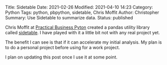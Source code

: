 Title: Sidetable
Date: 2021-02-26
Modified: 2021-04-10 14:23
Category: Python
Tags: python, pbpython, sidetable, Chris Moffit
Author: Christopher
Summary: Use Sidetable to summarize data.
Status: published

Chris Moffit at [Practical Business Pyton](https://pbpython.com) created a
pandas utility library called [sidetable](https://pbpython.com/sidetable.html).
I have played with it a little bit not with any real project yet.

The benefit I can see is that if it can accelerate my initial analysis.
My plan is to do a personal project before using for a work project.

I plan on updating this post once I use it at some point.